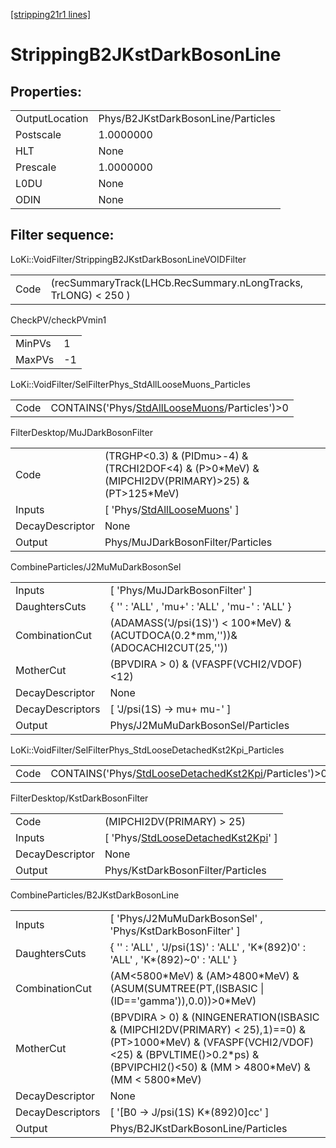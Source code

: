 [[stripping21r1 lines]](./stripping21r1-index)

# StrippingB2JKstDarkBosonLine

## Properties:

|                |                                    |
|----------------|------------------------------------|
| OutputLocation | Phys/B2JKstDarkBosonLine/Particles |
| Postscale      | 1.0000000                          |
| HLT            | None                               |
| Prescale       | 1.0000000                          |
| L0DU           | None                               |
| ODIN           | None                               |

## Filter sequence:

LoKi::VoidFilter/StrippingB2JKstDarkBosonLineVOIDFilter

|      |                                                                |
|------|----------------------------------------------------------------|
| Code | (recSummaryTrack(LHCb.RecSummary.nLongTracks, TrLONG) \< 250 ) |

CheckPV/checkPVmin1

|        |     |
|--------|-----|
| MinPVs | 1   |
| MaxPVs | -1  |

LoKi::VoidFilter/SelFilterPhys_StdAllLooseMuons_Particles

|      |                                                                                                    |
|------|----------------------------------------------------------------------------------------------------|
| Code | CONTAINS('Phys/[StdAllLooseMuons](./stripping21r1-commonparticles-stdallloosemuons)/Particles')\>0 |

FilterDesktop/MuJDarkBosonFilter

|                 |                                                                                                       |
|-----------------|-------------------------------------------------------------------------------------------------------|
| Code            | (TRGHP\<0.3) & (PIDmu\>-4) & (TRCHI2DOF\<4) & (P\>0\*MeV) & (MIPCHI2DV(PRIMARY)\>25) & (PT\>125\*MeV) |
| Inputs          | [ 'Phys/[StdAllLooseMuons](./stripping21r1-commonparticles-stdallloosemuons)' ]                     |
| DecayDescriptor | None                                                                                                  |
| Output          | Phys/MuJDarkBosonFilter/Particles                                                                     |

CombineParticles/J2MuMuDarkBosonSel

|                  |                                                                                    |
|------------------|------------------------------------------------------------------------------------|
| Inputs           | [ 'Phys/MuJDarkBosonFilter' ]                                                    |
| DaughtersCuts    | { '' : 'ALL' , 'mu+' : 'ALL' , 'mu-' : 'ALL' }                                     |
| CombinationCut   | (ADAMASS('J/psi(1S)') \< 100\*MeV) & (ACUTDOCA(0.2\*mm,''))& (ADOCACHI2CUT(25,'')) |
| MotherCut        | (BPVDIRA \> 0) & (VFASPF(VCHI2/VDOF)\<12)                                          |
| DecayDescriptor  | None                                                                               |
| DecayDescriptors | [ 'J/psi(1S) -\> mu+ mu-' ]                                                      |
| Output           | Phys/J2MuMuDarkBosonSel/Particles                                                  |

LoKi::VoidFilter/SelFilterPhys_StdLooseDetachedKst2Kpi_Particles

|      |                                                                                                                  |
|------|------------------------------------------------------------------------------------------------------------------|
| Code | CONTAINS('Phys/[StdLooseDetachedKst2Kpi](./stripping21r1-commonparticles-stdloosedetachedkst2kpi)/Particles')\>0 |

FilterDesktop/KstDarkBosonFilter

|                 |                                                                                                 |
|-----------------|-------------------------------------------------------------------------------------------------|
| Code            | (MIPCHI2DV(PRIMARY) \> 25)                                                                      |
| Inputs          | [ 'Phys/[StdLooseDetachedKst2Kpi](./stripping21r1-commonparticles-stdloosedetachedkst2kpi)' ] |
| DecayDescriptor | None                                                                                            |
| Output          | Phys/KstDarkBosonFilter/Particles                                                               |

CombineParticles/B2JKstDarkBosonLine

|                  |                                                                                                                                                                                                              |
|------------------|--------------------------------------------------------------------------------------------------------------------------------------------------------------------------------------------------------------|
| Inputs           | [ 'Phys/J2MuMuDarkBosonSel' , 'Phys/KstDarkBosonFilter' ]                                                                                                                                                  |
| DaughtersCuts    | { '' : 'ALL' , 'J/psi(1S)' : 'ALL' , 'K\*(892)0' : 'ALL' , 'K\*(892)~0' : 'ALL' }                                                                                                                            |
| CombinationCut   | (AM\<5800\*MeV) & (AM\>4800\*MeV) & (ASUM(SUMTREE(PT,(ISBASIC \| (ID=='gamma')),0.0))\>0\*MeV)                                                                                                               |
| MotherCut        | (BPVDIRA \> 0) & (NINGENERATION(ISBASIC & (MIPCHI2DV(PRIMARY) \< 25),1)==0) & (PT\>1000\*MeV) & (VFASPF(VCHI2/VDOF)\<25) & (BPVLTIME()\>0.2\*ps) & (BPVIPCHI2()\<50) & (MM \> 4800\*MeV) & (MM \< 5800\*MeV) |
| DecayDescriptor  | None                                                                                                                                                                                                         |
| DecayDescriptors | [ '[B0 -\> J/psi(1S) K\*(892)0]cc' ]                                                                                                                                                                     |
| Output           | Phys/B2JKstDarkBosonLine/Particles                                                                                                                                                                           |
